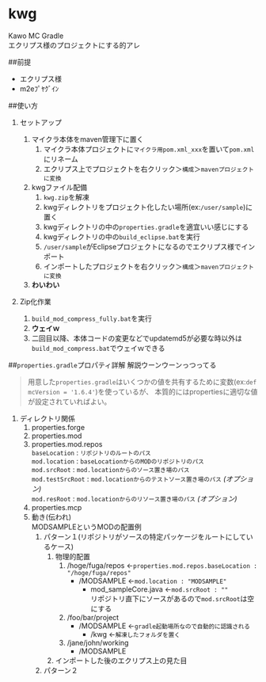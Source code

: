 kwg
===
Kawo MC Gradle	
エクリプス様のプロジェクトにする的アレ

##前提
* エクリプス様
* m2eﾌﾟﾔｸﾞｲﾝ

##使い方
1. セットアップ
	1. マイクラ本体をmaven管理下に置く
		1. マイクラ本体プロジェクトに`マイクラ用pom.xml_xxx`を置いて`pom.xml`にリネーム
		2. エクリプス上でプロジェクトを右クリック＞`構成`＞`mavenプロジェクトに変換`
	2. kwgファイル配備
		1. `kwg.zip`を解凍
		2. kwgディレクトリをプロジェクト化したい場所(ex:`/user/sample`)に置く
		3. kwgディレクトリの中の`properties.gradle`を適宜いい感じにする
		4. kwgディレクトリの中の`build_eclipse.bat`を実行
		5. `/user/sample`がEclipseプロジェクトになるのでエクリプス様でインポート
		6. インポートしたプロジェクトを右クリック＞`構成`＞`mavenプロジェクトに変換`
	3. **わいわい**

2. Zip化作業
	1. `build_mod_compress_fully.bat`を実行
	2. **ウェイｗ**
	3. 二回目以降、本体コードの変更などでupdatemd5が必要な時以外は`build_mod_compress.bat`でウェイｗできる

##`properties.gradle`プロパティ詳解
解説ウーンウーンっつってる

> 用意した`properties.gradle`はいくつかの値を共有するために変数(ex:`def mcVersion = '1.6.4'`)を使っているが、
本質的にはpropertiesに適切な値が設定されていればよい。

1. ディレクトリ関係
	1. properties.forge
	2. properties.mod
	3. properties.mod.repos  
		`baseLocation` : `リポジトリのルートのパス`  
		`mod.location` : `baseLocationからのMODのリポジトリのパス`  
		`mod.srcRoot` : `mod.locationからのソース置き場のパス`  
		`mod.testSrcRoot` : `mod.locationからのテストソース置き場のパス` *(オプション)*  
		`mod.resRoot` : `mod.locationからのリソース置き場のパス`  *(オプション)*
	4. properties.mcp
	5. 動き(伝われ)  
	MODSAMPLEというMODの配置例
		1. パターン１(リポジトリがソースの特定パッケージをルートにしているケース)
			1. 物理的配置
				1. /hoge/fuga/repos <-`properties.mod.repos.baseLocation : "/hoge/fuga/repos"`  
					* /MODSAMPLE  <-`mod.location : "MODSAMPLE"`  
						* mod_sampleCore.java <-`mod.srcRoot : ""`  
						リポジトリ直下にソースがあるので`mod.srcRoot`は空にする
				2. /foo/bar/project
					* /MODSAMPLE <-`gradle起動場所なので自動的に認識される`
						* /kwg <-`解凍したフォルダを置く`
				3. /jane/john/working
					* /MODSAMPLE
			2. インポートした後のエクリプス上の見た目
		2. パターン２
